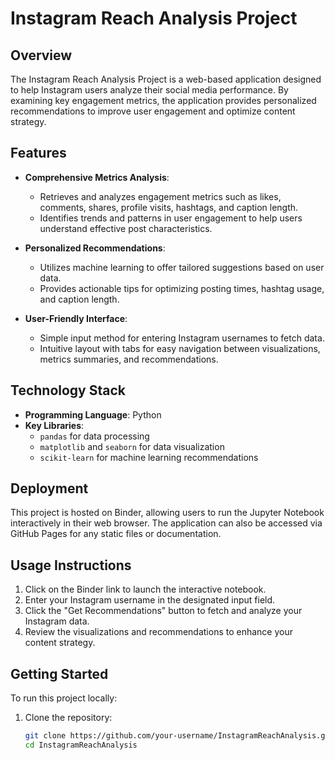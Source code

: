 # Instagram Reach Analysis Project

## Overview
The Instagram Reach Analysis Project is a web-based application designed to help Instagram users analyze their social media performance. By examining key engagement metrics, the application provides personalized recommendations to improve user engagement and optimize content strategy.

## Features
- **Comprehensive Metrics Analysis**:
  - Retrieves and analyzes engagement metrics such as likes, comments, shares, profile visits, hashtags, and caption length.
  - Identifies trends and patterns in user engagement to help users understand effective post characteristics.

- **Personalized Recommendations**:
  - Utilizes machine learning to offer tailored suggestions based on user data.
  - Provides actionable tips for optimizing posting times, hashtag usage, and caption length.

- **User-Friendly Interface**:
  - Simple input method for entering Instagram usernames to fetch data.
  - Intuitive layout with tabs for easy navigation between visualizations, metrics summaries, and recommendations.

## Technology Stack
- **Programming Language**: Python
- **Key Libraries**:
  - `pandas` for data processing
  - `matplotlib` and `seaborn` for data visualization
  - `scikit-learn` for machine learning recommendations

## Deployment
This project is hosted on Binder, allowing users to run the Jupyter Notebook interactively in their web browser. The application can also be accessed via GitHub Pages for any static files or documentation.

## Usage Instructions
1. Click on the Binder link to launch the interactive notebook.
2. Enter your Instagram username in the designated input field.
3. Click the "Get Recommendations" button to fetch and analyze your Instagram data.
4. Review the visualizations and recommendations to enhance your content strategy.

## Getting Started
To run this project locally:
1. Clone the repository:
   ```bash
   git clone https://github.com/your-username/InstagramReachAnalysis.git
   cd InstagramReachAnalysis

